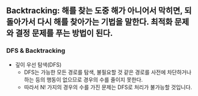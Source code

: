 ## Backtracking: 해를 찾는 도중 해가 아니어서 막히면, 되돌아가서 다시 해를 찾아가는 기법을 말한다. 최적화 문제와 결정 문제를 푸는 방법이 된다.

### DFS & Backtracking
* 깊이 우선 탐색(DFS)
  * DFS는 가능한 모든 경로를 탐색, 불필요할 것 같은 경로를 사전에 차단하거나하는 등의 행동이 없으므로 경우의 수를 줄이지 못한다.
  * 따라서 N! 가지의 경우의 수를 가진 문제는 DFS로 처리가 불가능할 것입니다.